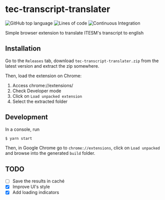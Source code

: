 # tec-transcript-translater

![GitHub top language](https://img.shields.io/github/languages/top/MarioJim/tec-transcript-translater)
![Lines of code](https://tokei.rs/b1/github/MarioJim/tec-transcript-translater?category=code)
![Continuous Integration](https://github.com/MarioJim/tec-transcript-translater/workflows/Continuous%20Integration/badge.svg)

Simple browser extension to translate ITESM's transcript to english

## Installation

Go to the `Releases` tab, download `tec-transcript-translater.zip` from the latest version and extract the zip somewhere.

Then, load the extension on Chrome:

1. Access chrome://extensions/
1. Check Developer mode
1. Click on `Load unpacked extension`
1. Select the extracted folder

## Development

In a console, run

```sh
$ yarn start
```

Then, in Google Chrome go to `chrome://extensions`, click on `Load unpacked` and browse into the generated `build` folder.

## TODO

- [ ] Save the results in caché
- [x] Improve UI's style
- [x] Add loading indicators
